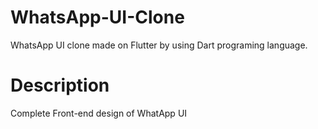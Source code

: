 # WhatsApp-UI-Clone
WhatsApp UI clone made on Flutter by using Dart programing language.
# Description
Complete Front-end design of WhatApp UI
